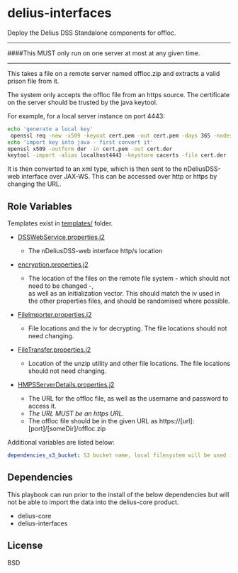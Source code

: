 delius-interfaces
=========

Deploy the Delius DSS Standalone components for offloc.
<hr/>

####This MUST only run on one server at most at any given time. 

<hr/>

This takes a file on a remote server named offloc.zip and extracts a valid prison file from it.

The system only accepts the offloc file from an https source.
The certificate on the server should be trusted by the java keytool. 

For example, for a local server instance on port 4443:
```bash
echo 'generate a local key'
 openssl req -new -x509 -keyout cert.pem -out cert.pem -days 365 -nodes
echo 'import key into java - first convert it'
openssl x509 -outform der -in cert.pem -out cert.der
keytool -import -alias localhost4443 -keystore cacerts -file cert.der

```

It is then converted to an xml type, which is then sent to the nDeliusDSS-web interface over JAX-WS. This can be accessed over http or https by changing the URL.




Role Variables
--------------

Templates exist in [templates/](templates) folder.

* [DSSWebService.properties.j2](templates/DSSWebService.properties.j2)
    - The nDeliusDSS-web interface http/s location

* [encryption.properties.j2](templates/encryption.properties.j2)
    - The location of the files on the remote file system - which should not need to be changed -,\
     as well as an initialization vector. This should match the iv used in the other properties files, and should be randomised where possible.

* [FileImporter.properties.j2](templates/FileImporter.properties.j2)
    - File locations and the iv for decrypting. The file locations should not need changing.
    
* [FileTransfer.properties.j2](templates/FileTransfer.properties.j2)
    - Location of the unzip utility and other file locations. The file locations should not need changing.

* [HMPSServerDetails.properties.j2](templates/HMPSServerDetails.properties.j2)
    - The URL for the offloc file, as well as the username and password to access it.
    - *The URL MUST be an https URL.*
    - The offloc file should be in the given URL as https://[url]:[port]/[someDir]/offloc<date>.zip
    

 
Additional variables are listed below:
```yaml
dependencies_s3_bucket: S3 bucket name, local filesystem will be used if not specified
```

Dependencies
------------
This playbook can run prior to the install of the below dependencies but will not be able to import the data into the delius-core product.
* delius-core
* delius-interfaces


License
-------

BSD
